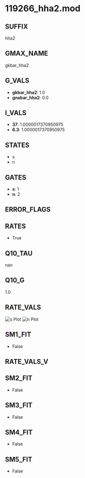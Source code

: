 # 119266_hha2.mod

## SUFFIX

hha2

## GMAX_NAME

gkbar_hha2

## G_VALS

- **gkbar_hha2**: 1.0
- **gnabar_hha2**: 0.0

## I_VALS

- **37**: 1.0000017370950975
- **6.3**: 1.0000017370950975

## STATES

- s
- n

## GATES

- **s**: 1
- **n**: 2

## ERROR_FLAGS


## RATES

- True

## Q10_TAU

nan

## Q10_G

1.0

## RATE_VALS

![s Plot](/Users/pbozelos/Dropbox/icg-Chai-Panos/supermodels/output_markdown_files/K/119266_hha2.mod/images/s.png)
![n Plot](/Users/pbozelos/Dropbox/icg-Chai-Panos/supermodels/output_markdown_files/K/119266_hha2.mod/images/n.png)

## SM1_FIT

- False

## RATE_VALS_V

## SM2_FIT

- False

## SM3_FIT

- False

## SM4_FIT

- False

## SM5_FIT

- False

